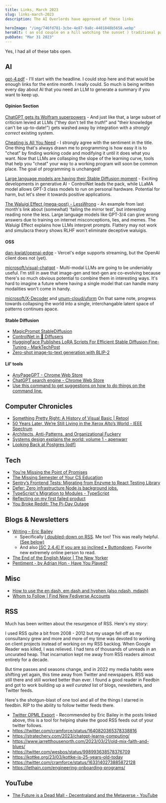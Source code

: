 ```yaml
---
title: Links, March 2023
slug: links-march-2023
description: The AI Overlords have approved of these links

heroImage: "/img/746fd781-3cbe-4e87-9a8c-4481848b5658.webp"
heroAlt: ( an old couple on a hill watching the sunset ) traditional painting style muted colors by Vincent van Gogh Tilt Shift, Cinestill 800T 35mm. best of flickr. by artist laurie greasley. - Stable Diffusion v1.5
pubDate: "Mar 31 2023"
---
```


Yes, I had all of these tabs open.

## AI

[gpt-4.pdf](https://cdn.openai.com/papers/gpt-4.pdf) - I'll start with the headline. I could stop here and that would be enough links for the entire month. I really could. So much is being written every day about AI that you need an LLM to generate a summary if you want to keep up.

#### Opinion Section

[ChatGPT gets its Wolfram superpowers](https://writings.stephenwolfram.com/2023/03/chatgpt-gets-its-wolfram-superpowers/) - And just like that, a large subset of criticism levied at LLMs ("they don't tell the _truth_!" and "their knowledge can't be up-to-date!") gets washed away by integration with a _strongly correct_ existing system.

[Cheating is All You Need](https://about.sourcegraph.com/blog/cheating-is-all-you-need) - I strongly agree with the sentiment in the title. One thing that's always drawn me to programming is how easy it is to "cheat" by finding working code and modifying it until it does what you want. Now that LLMs are collasping the slope of the learning curve, tools that help you "cheat" your way to a working program will soon be common place. The goal of programming is unchanged!

[Large language models are having their Stable Diffusion moment](https://simonwillison.net/2023/Mar/11/llama/) - Exciting developments in generative AI - ControlNet leads the pack, while LLaMA model allows GPT-3 class models to run on personal hardware. Potential for harm, but let's steer it towards positive applications.

[The Waluigi Effect (mega-post) - LessWrong](https://www.lesswrong.com/posts/D7PumeYTDPfBTp3i7/the-waluigi-effect-mega-post) - An example from last month's link about (somewhat) 'failing the mirror test', but interesting reading none the less. Large language models like GPT-3/4 can give wrong answers due to training on internet misconceptions, lies, and memes. The Waluigi Effect explains how LLMs interpret prompts. Flattery may not work and simulacra theory shows RLHF won't eliminate deceptive waluigis.

#### OSS

[dan-kwiat/openai-edge](https://github.com/dan-kwiat/openai-edge) - Vercel's edge supports streaming, but the OpenAI client does not (yet).

[microsoft/visual-chatgpt](https://github.com/microsoft/visual-chatgpt) - Multi-modal LLMs are going to be undeniably useful. I'm still in awe that image-gen and text-gen are co-evolving because there's so much obvious potential to combine them in interesting ways. It's hard to imagine a future where having a single model that can handle many modalities won't come in handy.

[microsoft/X-Decoder](https://github.com/microsoft/X-Decoder) and [unum-cloud/uform](https://github.com/unum-cloud/uform) On that same note, progress towards collapsing the world into a single, interchangable latent space of patterns continues apace.



#### Stable Diffusion
- [MagicPrompt StableDiffusion](https://huggingface.co/Gustavosta/MagicPrompt-Stable-Diffusion?text=Portrait+of)
- [ControlNet in 🧨 Diffusers](https://huggingface.co/blog/controlnet)
- [HuggingFace Publishes LoRA Scripts For Efficient Stable Diffusion Fine-Tuning - MarkTechPost](https://www.marktechpost.com/2023/02/18/huggingface-publishes-lora-scripts-for-efficient-stable-diffusion-fine-tuning/)
- [Zero-shot image-to-text generation with BLIP-2](https://huggingface.co/blog/blip-2)

#### Lil' tools

- [AnyPageGPT - Chrome Web Store](https://chrome.google.com/webstore/detail/anypagegpt/keelaohbekengdipnogignilgbabhhec)
- [ChatGPT search engine - Chrome Web Store](https://chrome.google.com/webstore/detail/chatgpt-search-engine/copaigionceiijiolkfnbgpcnkeclhhd/related)
- [Use this command to get suggestions on how to do things on the command line.](https://gist.github.com/spullara/0fc3e88150f66179017b9aa1758d49d2)


## Computer Chronicles
* [Something Pretty Right: A History of Visual Basic | Retool](https://retool.com/visual-basic/)
* [50 Years Later, We’re Still Living in the Xerox Alto’s World - IEEE Spectrum](https://spectrum.ieee.org/xerox-alto)
* [Architects, Anti-Patterns, and Organizational Fuckery](https://charity.wtf/2023/03/09/architects-anti-patterns-and-organizational-fuckery/)
* [Systems design explains the world: volume 1 - apenwarr](https://apenwarr.ca/log/20201227)
* [Looking Back at Postgres [pdf]](https://arxiv.org/pdf/1901.01973.pdf)

## Tech
* [You're Missing the Point of Promises](https://blog.domenic.me/youre-missing-the-point-of-promises/)
* [The Missing Semester of Your CS Education](https://missing.csail.mit.edu/)
* [Sentry’s Frontend Tests: Migrating from Enzyme to React Testing Library](https://blog.sentry.io/2023/02/23/sentrys-frontend-tests-migrating-from-enzyme-to-react-testing-library/)
* [Defer: Zero infrastructure Node.js background jobs.](https://docs.defer.run/platform/executions/)
* [TypeScript's Migration to Modules - TypeScript](https://devblogs.microsoft.com/typescript/typescripts-migration-to-modules/)
* [Reflecting on my first failed product](https://mcarter.me/posts/my-first-failed-product)
* [You Broke Reddit: The Pi-Day Outage](https://www.reddit.com/r/RedditEng/comments/11xx5o0/you_broke_reddit_the_piday_outage/)


## Blogs & Newsletters

* [Writing – Eric Bailey](https://ericwbailey.design/published/)
  * Specifically [I doubled-down on RSS](https://ericwbailey.website/published/i-doubled-down-on-rss/). Me too! This was really helpful. [(See below)](#rss)
  * And also [[SC 2.4.4] If you are so inclined • Buttondown](https://buttondown.email/ericwbailey/archive/sc-244/). Favorite new extremely online person to read.
* [The End of the English Major | The New Yorker](https://www.newyorker.com/magazine/2023/03/06/the-end-of-the-english-major)
* [Pentiment - by Adrian Hon - Have You Played?](https://adrianhon.substack.com/p/pentiment)

## Misc
* [How to use the en dash, em dash and hyphen (also ndash, mdash)](https://www.punctuationmatters.com/en-dash-em-dash-hyphen/)
* [Whom to Follow | Find New Fediverse Accounts](https://whomtofollow.com/?account=sambreed%40mastodon.social)

<a name="rss"></a>
## RSS

Much has been written about the resurgence of RSS. Here's my story:

I used RSS quite a bit from 2008 - 2012 but my usage fell off as my consultancy grew and more and more of my time was devoted to working on client projects instead of working on my RSS backlog. When Google Reader was killed, I was relieved. I had tens of thousands of unreads in an uncurated heap. That incarnation kept me away from RSS readers almost entirely for a decade.

But time passes and seasons change, and in 2022 my media habits were shifting yet again, this time away from Twitter and newspapers. RSS was still there and still worked better than ever. I found a good reader in Feedbin and got to work building up a _well curated_ list of blogs, newsletters, and Twitter feeds.

Here's the shotgun-blast of one tool and all of the things I starred in feedbin. RIP to the ability to follow twitter feeds there.

* [Twitter OPML Export](https://opml.glitch.me/) - Recommended by Eric Bailey in the posts linked above, this is a tool for helping shake the good RSS feeds out of your twitter follows.
* https://twitter.com/cramforce/status/1640820365378338816
* https://stratechery.com/2023/chatgpt-learns-computing/
* https://www.jarretthousenorth.com/2023/03/21/old-mix-faith-and-blues/
* https://twitter.com/wesbos/status/998993638578376709
* https://kottke.org/23/03/kottke-is-25-years-old-today
* https://twitter.com/cramforce/status/1633140273885872128
* https://lethain.com/engineering-onboarding-programs/

## YouTube
* [The Future is a Dead Mall - Decentraland and the Metaverse - YouTube](https://www.youtube.com/watch?v=EiZhdpLXZ8Q)

